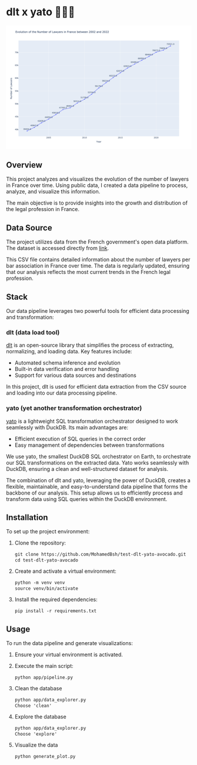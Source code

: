 # dlt x yato 🥑🇫🇷

![Evolution of the number of lawyers in France](lawyers_evolution_visualization.png)

## Overview

This project analyzes and visualizes the evolution of the number of lawyers in France over time. Using public data, I created a data pipeline to process, analyze, and visualize this information.

The main objective is to provide insights into the growth and distribution of the legal profession in France.
## Data Source

The project utilizes data from the French government's open data platform. The dataset is accessed directly from [link](https://static.data.gouv.fr/resources/evolution-du-nombre-davocats-en-france-par-barreau/20240403-143707/nombre-par-barreau.csv).


This CSV file contains detailed information about the number of lawyers per bar association in France over time. The data is regularly updated, ensuring that our analysis reflects the most current trends in the French legal profession.

## Stack

Our data pipeline leverages two powerful tools for efficient data processing and transformation:

### dlt (data load tool)

[dlt](https://github.com/dlt-hub/dlt) is an open-source library that simplifies the process of extracting, normalizing, and loading data. Key features include:

- Automated schema inference and evolution
- Built-in data verification and error handling
- Support for various data sources and destinations

In this project, dlt is used for efficient data extraction from the CSV source and loading into our data processing pipeline.

### yato (yet another transformation orchestrator)

[yato](https://github.com/Bl3f/yato) is a lightweight SQL transformation orchestrator designed to work seamlessly with DuckDB. Its main advantages are:

- Efficient execution of SQL queries in the correct order
- Easy management of dependencies between transformations

We use yato, the smallest DuckDB SQL orchestrator on Earth, to orchestrate our SQL transformations on the extracted data. Yato works seamlessly with DuckDB, ensuring a clean and well-structured dataset for analysis.

The combination of dlt and yato, leveraging the power of DuckDB, creates a flexible, maintainable, and easy-to-understand data pipeline that forms the backbone of our analysis. This setup allows us to efficiently process and transform data using SQL queries within the DuckDB environment.

## Installation

To set up the project environment:

1. Clone the repository:
   ```
   git clone https://github.com/MohamedBsh/test-dlt-yato-avocado.git
   cd test-dlt-yato-avocado
   ```

2. Create and activate a virtual environment:
   ```
   python -m venv venv
   source venv/bin/activate 
   ```

3. Install the required dependencies:
   ```
   pip install -r requirements.txt
   ```

## Usage

To run the data pipeline and generate visualizations:

1. Ensure your virtual environment is activated.

2. Execute the main script:
   ```
   python app/pipeline.py
   ```

3. Clean the database
   ```
   python app/data_explorer.py
   Choose 'clean'
   ```

4. Explore the database
   ```
   python app/data_explorer.py
   Choose 'explore'
   ```

5. Visualize the data
   ```
   python generate_plot.py
   ```
